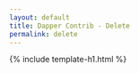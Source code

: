```yaml
---
layout: default
title: Dapper Contrib - Delete
permalink: delete
---
```


{% include template-h1.html %}
